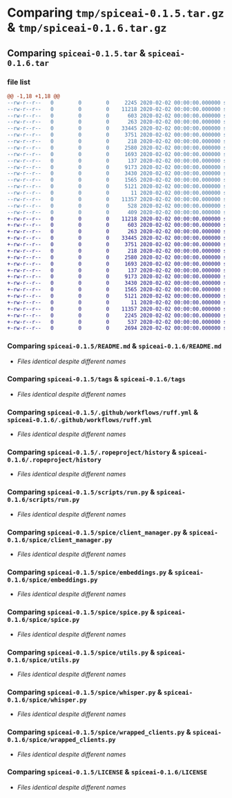 # Comparing `tmp/spiceai-0.1.5.tar.gz` & `tmp/spiceai-0.1.6.tar.gz`

## Comparing `spiceai-0.1.5.tar` & `spiceai-0.1.6.tar`

### file list

```diff
@@ -1,18 +1,18 @@
--rw-r--r--   0        0        0     2245 2020-02-02 00:00:00.000000 spiceai-0.1.5/README.md
--rw-r--r--   0        0        0    11218 2020-02-02 00:00:00.000000 spiceai-0.1.5/tags
--rw-r--r--   0        0        0      603 2020-02-02 00:00:00.000000 spiceai-0.1.5/.github/workflows/ruff.yml
--rw-r--r--   0        0        0      263 2020-02-02 00:00:00.000000 spiceai-0.1.5/.ropeproject/globalnames
--rw-r--r--   0        0        0    33445 2020-02-02 00:00:00.000000 spiceai-0.1.5/.ropeproject/history
--rw-r--r--   0        0        0     3751 2020-02-02 00:00:00.000000 spiceai-0.1.5/scripts/run.py
--rw-r--r--   0        0        0      218 2020-02-02 00:00:00.000000 spiceai-0.1.5/spice/__init__.py
--rw-r--r--   0        0        0     2580 2020-02-02 00:00:00.000000 spiceai-0.1.5/spice/client_manager.py
--rw-r--r--   0        0        0     1693 2020-02-02 00:00:00.000000 spiceai-0.1.5/spice/embeddings.py
--rw-r--r--   0        0        0      137 2020-02-02 00:00:00.000000 spiceai-0.1.5/spice/errors.py
--rw-r--r--   0        0        0     9173 2020-02-02 00:00:00.000000 spiceai-0.1.5/spice/spice.py
--rw-r--r--   0        0        0     3430 2020-02-02 00:00:00.000000 spiceai-0.1.5/spice/utils.py
--rw-r--r--   0        0        0     1565 2020-02-02 00:00:00.000000 spiceai-0.1.5/spice/whisper.py
--rw-r--r--   0        0        0     5121 2020-02-02 00:00:00.000000 spiceai-0.1.5/spice/wrapped_clients.py
--rw-r--r--   0        0        0       11 2020-02-02 00:00:00.000000 spiceai-0.1.5/.gitignore
--rw-r--r--   0        0        0    11357 2020-02-02 00:00:00.000000 spiceai-0.1.5/LICENSE
--rw-r--r--   0        0        0      528 2020-02-02 00:00:00.000000 spiceai-0.1.5/pyproject.toml
--rw-r--r--   0        0        0      409 2020-02-02 00:00:00.000000 spiceai-0.1.5/PKG-INFO
+-rw-r--r--   0        0        0    11218 2020-02-02 00:00:00.000000 spiceai-0.1.6/tags
+-rw-r--r--   0        0        0      603 2020-02-02 00:00:00.000000 spiceai-0.1.6/.github/workflows/ruff.yml
+-rw-r--r--   0        0        0      263 2020-02-02 00:00:00.000000 spiceai-0.1.6/.ropeproject/globalnames
+-rw-r--r--   0        0        0    33445 2020-02-02 00:00:00.000000 spiceai-0.1.6/.ropeproject/history
+-rw-r--r--   0        0        0     3751 2020-02-02 00:00:00.000000 spiceai-0.1.6/scripts/run.py
+-rw-r--r--   0        0        0      218 2020-02-02 00:00:00.000000 spiceai-0.1.6/spice/__init__.py
+-rw-r--r--   0        0        0     2580 2020-02-02 00:00:00.000000 spiceai-0.1.6/spice/client_manager.py
+-rw-r--r--   0        0        0     1693 2020-02-02 00:00:00.000000 spiceai-0.1.6/spice/embeddings.py
+-rw-r--r--   0        0        0      137 2020-02-02 00:00:00.000000 spiceai-0.1.6/spice/errors.py
+-rw-r--r--   0        0        0     9173 2020-02-02 00:00:00.000000 spiceai-0.1.6/spice/spice.py
+-rw-r--r--   0        0        0     3430 2020-02-02 00:00:00.000000 spiceai-0.1.6/spice/utils.py
+-rw-r--r--   0        0        0     1565 2020-02-02 00:00:00.000000 spiceai-0.1.6/spice/whisper.py
+-rw-r--r--   0        0        0     5121 2020-02-02 00:00:00.000000 spiceai-0.1.6/spice/wrapped_clients.py
+-rw-r--r--   0        0        0       11 2020-02-02 00:00:00.000000 spiceai-0.1.6/.gitignore
+-rw-r--r--   0        0        0    11357 2020-02-02 00:00:00.000000 spiceai-0.1.6/LICENSE
+-rw-r--r--   0        0        0     2245 2020-02-02 00:00:00.000000 spiceai-0.1.6/README.md
+-rw-r--r--   0        0        0      537 2020-02-02 00:00:00.000000 spiceai-0.1.6/pyproject.toml
+-rw-r--r--   0        0        0     2694 2020-02-02 00:00:00.000000 spiceai-0.1.6/PKG-INFO
```

### Comparing `spiceai-0.1.5/README.md` & `spiceai-0.1.6/README.md`

 * *Files identical despite different names*

### Comparing `spiceai-0.1.5/tags` & `spiceai-0.1.6/tags`

 * *Files identical despite different names*

### Comparing `spiceai-0.1.5/.github/workflows/ruff.yml` & `spiceai-0.1.6/.github/workflows/ruff.yml`

 * *Files identical despite different names*

### Comparing `spiceai-0.1.5/.ropeproject/history` & `spiceai-0.1.6/.ropeproject/history`

 * *Files identical despite different names*

### Comparing `spiceai-0.1.5/scripts/run.py` & `spiceai-0.1.6/scripts/run.py`

 * *Files identical despite different names*

### Comparing `spiceai-0.1.5/spice/client_manager.py` & `spiceai-0.1.6/spice/client_manager.py`

 * *Files identical despite different names*

### Comparing `spiceai-0.1.5/spice/embeddings.py` & `spiceai-0.1.6/spice/embeddings.py`

 * *Files identical despite different names*

### Comparing `spiceai-0.1.5/spice/spice.py` & `spiceai-0.1.6/spice/spice.py`

 * *Files identical despite different names*

### Comparing `spiceai-0.1.5/spice/utils.py` & `spiceai-0.1.6/spice/utils.py`

 * *Files identical despite different names*

### Comparing `spiceai-0.1.5/spice/whisper.py` & `spiceai-0.1.6/spice/whisper.py`

 * *Files identical despite different names*

### Comparing `spiceai-0.1.5/spice/wrapped_clients.py` & `spiceai-0.1.6/spice/wrapped_clients.py`

 * *Files identical despite different names*

### Comparing `spiceai-0.1.5/LICENSE` & `spiceai-0.1.6/LICENSE`

 * *Files identical despite different names*


